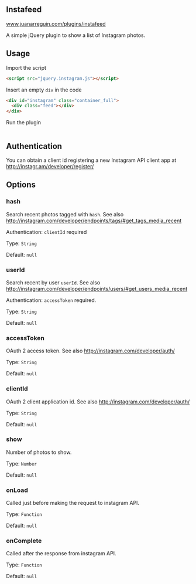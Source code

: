 ## Instafeed

www.juanarreguin.com/plugins/instafeed


A simple jQuery plugin to show a list of Instagram photos.

## Usage

Import the script

```html
<script src="jquery.instagram.js"></script>
```

Insert an empty `div` in the code

```html
<div id="instagram" class="container_full">
  <div class="feed"></div>
</div>
```

Run the plugin

```javascript

```


## Authentication

You can obtain a client id registering a new Instagram API client app at http://instagr.am/developer/register/

## Options

### hash

Search recent photos tagged with `hash`.
See also http://instagram.com/developer/endpoints/tags/#get_tags_media_recent

Authentication: `clientId` required

Type: `String`

Default: `null`

### userId

Search recent by user `userId`.
See also http://instagram.com/developer/endpoints/users/#get_users_media_recent

Authentication: `accessToken` required.

Type: `String`

Default: `null`

### accessToken

OAuth 2 access token.
See also http://instagram.com/developer/auth/

Type: `String`

Default: `null`

### clientId

OAuth 2 client application id.
See also http://instagram.com/developer/auth/

Type: `String`

Default: `null`

### show

Number of photos to show.

Type: `Number`

Default: `null`

### onLoad

Called just before making the request to instagram API.

Type: `Function`

Default: `null`

### onComplete

Called after the response from instagram API.

Type: `Function`

Default: `null`
